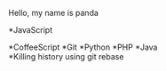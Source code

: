 Hello, my name is panda

*JavaScript

*CoffeeScript
*Git
*Python
*PHP
*Java	
*Killing history using git rebase